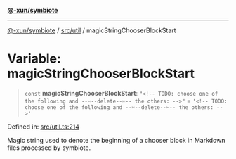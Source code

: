 [**@-xun/symbiote**](../../../README.md)

***

[@-xun/symbiote](../../../README.md) / [src/util](../README.md) / magicStringChooserBlockStart

# Variable: magicStringChooserBlockStart

> `const` **magicStringChooserBlockStart**: `"<!-- TODO: choose one of the following and --✄--delete--✄-- the others: -->"` = `'<!-- TODO: choose one of the following and --✄--delete--✄-- the others: -->'`

Defined in: [src/util.ts:214](https://github.com/Xunnamius/symbiote/blob/450f56aebb4b9ee6be666259169f3898916253ca/src/util.ts#L214)

Magic string used to denote the beginning of a chooser block in Markdown
files processed by symbiote.
